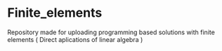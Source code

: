 # Finite_elements
Repository made for uploading programming based solutions with finite elements ( Direct aplications of linear algebra )
